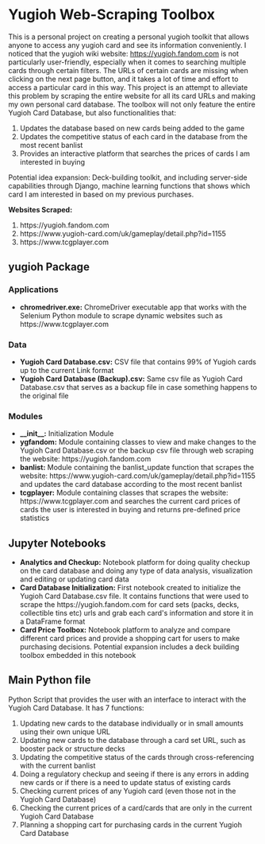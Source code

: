 # Yugioh Web-Scraping Toolbox
This is a personal project on creating a personal yugioh toolkit that allows anyone to access any yugioh card and see
its information conveniently. I noticed that the yugioh wiki website: https://yugioh.fandom.com is not particularly
user-friendly, especially when it comes to searching multiple cards through certain filters. The URLs of certain cards
are missing when clicking on the next page button, and it takes a lot of time and effort to access a particular card in
this way. This project is an attempt to alleviate this problem by scraping the entire website for all its card URLs and
making my own personal card database. The toolbox will not only feature the entire Yugioh Card Database, but also functionalities
that:
1) Updates the database based on new cards being added to the game
2) Updates the competitive status of each card in the database from the most recent banlist
3) Provides an interactive platform that searches the prices of cards I am interested in buying

Potential idea expansion: Deck-building toolkit, and including server-side capabilities through Django, machine learning functions 
that shows which card I am interested in based on my previous purchases.

<b>Websites Scraped:</b>
<ol>
    <li>https://yugioh.fandom.com</li>
    <li>https://www.yugioh-card.com/uk/gameplay/detail.php?id=1155</li>
    <li>https://www.tcgplayer.com</li>
</ol>

<h2>yugioh Package</h2>
<h3>Applications</h3>
<ul>
    <li><b>chromedriver.exe:</b> ChromeDriver executable app that works with the Selenium Python module to scrape dynamic websites
    such as https://www.tcgplayer.com</li>
</ul>
<h3>Data</h3>
<ul>
    <li><b>Yugioh Card Database.csv:</b> CSV file that contains 99% of Yugioh cards up to the current Link format</li>
    <li><b>Yugioh Card Database (Backup).csv:</b> Same csv file as Yugioh Card Database.csv that serves as a backup
    file in case something happens to the original file</li>
</ul>

<h3>Modules</h3>
<ul>
    <li><b>__init__:</b> Initialization Module</li>
    <li><b>ygfandom:</b> Module containing classes to view and make changes to the Yugioh Card Database.csv or the
    backup csv file through web scraping the website: https://yugioh.fandom.com</li>
    <li><b>banlist:</b> Module containing the banlist_update function that scrapes the website:
    https://www.yugioh-card.com/uk/gameplay/detail.php?id=1155 and updates the card database according to the most
    recent banlist</li>
    <li><b>tcgplayer:</b> Module containing classes that scrapes the website: https://www.tcgplayer.com and searches
    the current card prices of cards the user is interested in buying and returns pre-defined price statistics</li>
</ul>

<h2>Jupyter Notebooks</h2>
<ul>
    <li><b>Analytics and Checkup:</b> Notebook platform for doing quality checkup on the card database and doing any type of
    data analysis, visualization and editing or updating card data</li>
    <li><b>Card Database Initialization:</b> First notebook created to initialize the Yugioh Card Database.csv file. It contains
    functions that were used to scrape the https://yugioh.fandom.com for card sets (packs, decks, collectible tins etc) urls
    and grab each card's information and store it in a DataFrame format</li>
    <li><b>Card Price Toolbox:</b> Notebook platform to analyze and compare different card prices and provide a shopping cart
    for users to make purchasing decisions. Potential expansion includes a deck building toolbox embedded in this notebook</li>
</ul>

<h2>Main Python file</h2>
Python Script that provides the user with an interface to interact with the Yugioh Card Database. It has 7 functions:
<ol>
    <li>Updating new cards to the database individually or in small amounts using their own unique URL</li>
    <li>Updating new cards to the database through a card set URL, such as booster pack or structure decks</li>
    <li>Updating the competitive status of the cards through cross-referencing with the current banlist</li>
    <li>Doing a regulatory checkup and seeing if there is any errors in adding new cards or if
    there is a need to update status of existing cards </li>
    <li>Checking current prices of any Yugioh card (even those not in the Yugioh Card Database)</li>
    <li>Checking the current prices of a card/cards that are only in the current Yugioh Card Database</li>
    <li>Planning a shopping cart for purchasing cards in the current Yugioh Card Database</li>
</ol>
